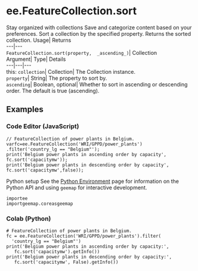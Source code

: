  
#  ee.FeatureCollection.sort 
Stay organized with collections  Save and categorize content based on your preferences. 
Sort a collection by the specified property. 
Returns the sorted collection.
Usage| Returns  
---|---  
`FeatureCollection.sort(property,  _ascending_)`| Collection  
Argument| Type| Details  
---|---|---  
this: `collection`| Collection| The Collection instance.  
`property`| String| The property to sort by.  
`ascending`| Boolean, optional| Whether to sort in ascending or descending order. The default is true (ascending).  
## Examples
### Code Editor (JavaScript)
```
// FeatureCollection of power plants in Belgium.
varfc=ee.FeatureCollection('WRI/GPPD/power_plants')
.filter('country_lg == "Belgium"');
print('Belgium power plants in ascending order by capacity',
fc.sort('capacitymw'));
print('Belgium power plants in descending order by capacity',
fc.sort('capacitymw',false));
```

Python setup
See the [ Python Environment](https://developers.google.com/earth-engine/guides/python_install) page for information on the Python API and using `geemap` for interactive development.
```
importee
importgeemap.coreasgeemap
```

### Colab (Python)
```
# FeatureCollection of power plants in Belgium.
fc = ee.FeatureCollection('WRI/GPPD/power_plants').filter(
  'country_lg == "Belgium"')
print('Belgium power plants in ascending order by capacity:',
   fc.sort('capacitymw').getInfo())
print('Belgium power plants in descending order by capacity:',
   fc.sort('capacitymw', False).getInfo())
```

